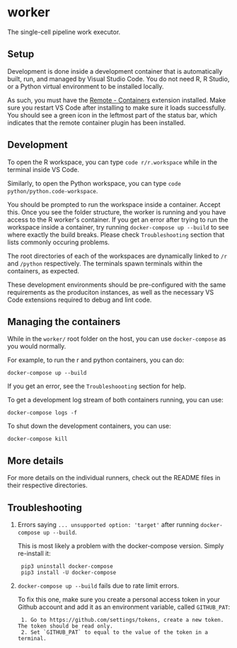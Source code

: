 worker
======

The single-cell pipeline work executor.

Setup
-----

Development is done inside a development container that is automatically built,
run, and managed by Visual Studio Code. You do not need R, R Studio, or a Python
virtual environment to be installed locally.

As such, you must have the
[Remote - Containers](https://marketplace.visualstudio.com/items?itemName=ms-vscode-remote.remote-containers)
extension installed. Make sure you restart VS Code after installing to make sure it
loads successfully. You should see a green icon in the leftmost part of the status bar,
which indicates that the remote container plugin has been installed.

Development
-----------

To open the R workspace, you can type `code r/r.workspace` while in the terminal inside
VS Code.

Similarly, to open the Python workspace, you can type `code python/python.code-workspace`.

You should be prompted to run the workspace inside a container. Accept this. Once
you see the folder structure, the worker is running and you have access to the
R worker's container. If you get an error after trying to run the workspace inside a
container, try running `docker-compose up --build` to see where exactly the build breaks.
Please check `Troubleshooting` section that lists commonly occuring problems.
 
The root directories of each of the workspaces are dynamically linked to `/r` and `/python`
respectively. The terminals spawn terminals within the containers, as expected.

These development environments should be pre-configured with the same requirements as the
produciton instances, as well as the necessary VS Code extensions required to debug and
lint code.

Managing the containers
-----------------------

While in the `worker/` root folder on the host, you can use `docker-compose` as you would normally.

For example, to run the r and python containers, you can do:

    docker-compose up --build

If you get an error, see the `Troubleshoooting` section for help.

To get a development log stream of both containers running, you can use:

    docker-compose logs -f

To shut down the development containers, you can use:

    docker-compose kill

More details
------------

For more details on the individual runners, check out the README files in their respective directories.

Troubleshooting
------------
1. Errors saying `... unsupported option: 'target'` after running `docker-compose up --build`.
   
   This is most likely a problem with the docker-compose version. Simply re-install it:

        pip3 uninstall docker-compose
        pip3 install -U docker-compose

2. `docker-compose up --build` fails due to rate limit errors.

    To fix this one, make sure you create a personal access token in your Github account and
    add it as an environment variable, called `GITHUB_PAT`:

        1. Go to https://github.com/settings/tokens, create a new token. The token should be read only.
        2. Set `GITHUB_PAT` to equal to the value of the token in a terminal.



    